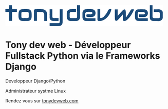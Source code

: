 <img src="https://github.com/tony-dev-web/tonydevweb.com/blob/main/logo.png" alt="Tonydevweb" style="max-width: 100%;">


<h1>Tony dev web - Développeur Fullstack Python via le Frameworks Django</h1>

<p>Developpeur Django/Python</p>
<p>Administrateur systme Linux</p>
<p>Rendez vous sur <a href="https://tonydevweb.com/">tonydevweb.com</a></p>
